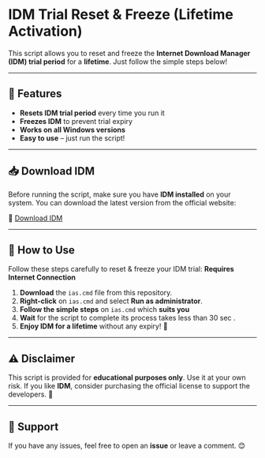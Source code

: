 

# IDM Trial Reset & Freeze (Lifetime Activation)

This script allows you to reset and freeze the **Internet Download Manager (IDM) trial period** for a **lifetime**. Just follow the simple steps below!

---

## 🚀 Features
- **Resets IDM trial period** every time you run it
- **Freezes IDM** to prevent trial expiry
- **Works on all Windows versions**
- **Easy to use** – just run the script!

---

## 📥 Download IDM
Before running the script, make sure you have **IDM installed** on your system. You can download the latest version from the official website:

🔗 [Download IDM](https://www.internetdownloadmanager.com/)

---

## 🔧 How to Use
Follow these steps carefully to reset & freeze your IDM trial:
 **Requires Internet Connection**

1. **Download** the `ias.cmd` file from this repository.
2. **Right-click** on `ias.cmd` and select **Run as administrator**.
3. **Follow the simple steps**  on `ias.cmd` which **suits you**
4. **Wait** for the script to complete its process takes less than 30 sec .
5. **Enjoy IDM for a lifetime** without any expiry! 🚀

---

## ⚠️ Disclaimer
This script is provided for **educational purposes only**. Use it at your own risk. If you like **IDM**, consider purchasing the official license to support the developers. 💙

---

## 📌 Support
If you have any issues, feel free to open an **issue** or leave a comment. 😊
